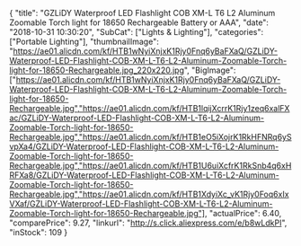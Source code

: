 {
	"title": "GZLiDY  Waterproof  LED Flashlight COB XM-L T6 L2 Aluminum Zoomable Torch light for 18650 Rechargeable Battery or AAA",
	"date": "2018-10-31 10:30:20",
	"SubCat": ["Lights & Lighting"],
	"categories": ["Portable Lighting"],
	"thumbnailImage": "https://ae01.alicdn.com/kf/HTB1wNyiXnjxK1Rjy0Fnq6yBaFXaQ/GZLiDY-Waterproof-LED-Flashlight-COB-XM-L-T6-L2-Aluminum-Zoomable-Torch-light-for-18650-Rechargeable.jpg_220x220.jpg",
	"BigImage": ["https://ae01.alicdn.com/kf/HTB1wNyiXnjxK1Rjy0Fnq6yBaFXaQ/GZLiDY-Waterproof-LED-Flashlight-COB-XM-L-T6-L2-Aluminum-Zoomable-Torch-light-for-18650-Rechargeable.jpg","https://ae01.alicdn.com/kf/HTB1lqijXcrrK1Rjy1zeq6xalFXac/GZLiDY-Waterproof-LED-Flashlight-COB-XM-L-T6-L2-Aluminum-Zoomable-Torch-light-for-18650-Rechargeable.jpg","https://ae01.alicdn.com/kf/HTB1eO5iXojrK1RkHFNRq6ySvpXa4/GZLiDY-Waterproof-LED-Flashlight-COB-XM-L-T6-L2-Aluminum-Zoomable-Torch-light-for-18650-Rechargeable.jpg","https://ae01.alicdn.com/kf/HTB1U6uiXcfrK1RkSnb4q6xHRFXa8/GZLiDY-Waterproof-LED-Flashlight-COB-XM-L-T6-L2-Aluminum-Zoomable-Torch-light-for-18650-Rechargeable.jpg","https://ae01.alicdn.com/kf/HTB1XdyiXc_vK1Rjy0Foq6xIxVXaf/GZLiDY-Waterproof-LED-Flashlight-COB-XM-L-T6-L2-Aluminum-Zoomable-Torch-light-for-18650-Rechargeable.jpg"],
	"actualPrice": 6.40,
	"comparePrice": 9.27,
	"linkurl": "http://s.click.aliexpress.com/e/b8wLdkPI",
	"inStock": 109
}
